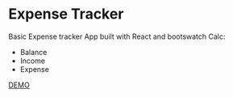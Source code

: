 # Expense Tracker

Basic Expense tracker App built with React and bootswatch
Calc:

 <ul>
  <li>Balance</li>  
  <li>Income</li>
  <li>Expense</li>
</ul>

[DEMO](https://patriosx.github.io/expensetracker-react/)
